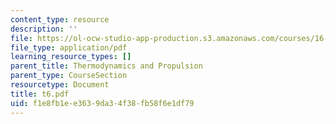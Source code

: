 ```yaml
---
content_type: resource
description: ''
file: https://ol-ocw-studio-app-production.s3.amazonaws.com/courses/16-01-unified-engineering-i-ii-iii-iv-fall-2005-spring-2006/f1e8fb1ee3639da34f38fb58f6e1df79_t6.pdf
file_type: application/pdf
learning_resource_types: []
parent_title: Thermodynamics and Propulsion
parent_type: CourseSection
resourcetype: Document
title: t6.pdf
uid: f1e8fb1e-e363-9da3-4f38-fb58f6e1df79
---
```


